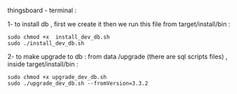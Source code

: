 thingsboard - terminal : 

1- to install db , first we create it then we run this file from target/install/bin : 

```
sudo chmod +x  install_dev_db.sh 
sudo ./install_dev_db.sh 
```

2- to make upgrade to db : from data /upgrade (there are sql scripts files) , inside target/install/bin :

```
sudo chmod +x upgrade_dev_db.sh 
sudo ./upgrade_dev_db.sh --fromVersion=3.3.2
```

